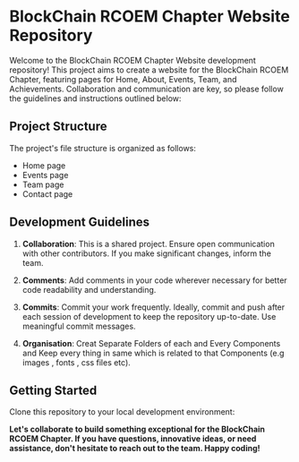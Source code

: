 # BlockChain RCOEM Chapter Website Repository

Welcome to the BlockChain RCOEM Chapter Website development repository! This project aims to create a website for the BlockChain RCOEM Chapter, featuring pages for Home, About, Events, Team, and Achievements. Collaboration and communication are key, so please follow the guidelines and instructions outlined below:

## Project Structure

The project's file structure is organized as follows:

- Home page
- Events page
- Team page
- Contact page

## Development Guidelines

1. **Collaboration**: This is a shared project. Ensure open communication with other contributors. If you make significant changes, inform the team.

2. **Comments**: Add comments in your code wherever necessary for better code readability and understanding.

3. **Commits**: Commit your work frequently. Ideally, commit and push after each session of development to keep the repository up-to-date. Use meaningful commit messages.

4. **Organisation**: Creat Separate Folders of each and Every Components and Keep every thing in same which is related to that Components (e.g images , fonts , css files etc).

## Getting Started

Clone this repository to your local development environment:

**Let's collaborate to build something exceptional for the BlockChain RCOEM Chapter. If you have questions, innovative ideas, or need assistance, don't hesitate to reach out to the team. Happy coding!**
